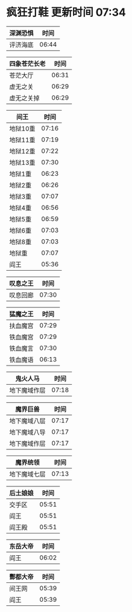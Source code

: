 # 疯狂打鞋 更新时间 07:34

| 深渊恐惧   | 时间    |
|--------|-------|
| 评济海底 | 06:44 |

| 四象苍茫长老   | 时间    |
|--------|-------|
| 苍茫大厅 | 06:31 |
| 虚无之关 | 06:29 |
| 虚无之关掉 | 06:29 |

| 间王   | 时间    |
|--------|-------|
| 地狱10重 | 07:16 |
| 地狱11重 | 07:19 |
| 地狱12重 | 07:22 |
| 地狱13重 | 07:30 |
| 地狱1重 | 06:23 |
| 地狱2重 | 06:26 |
| 地狱3重 | 07:07 |
| 地狱4重 | 06:56 |
| 地狱5重 | 06:59 |
| 地狱6重 | 07:03 |
| 地狱8重 | 07:03 |
| 地狱重 | 07:07 |
| 阎王 | 05:36 |

| 叹息之王   | 时间    |
|--------|-------|
| 叹息回廊 | 07:30 |

| 猛魔之王   | 时间    |
|--------|-------|
| 扶血魔宫 | 07:29 |
| 铁血魔宫 | 07:29 |
| 铁血魔言 | 07:30 |
| 铁血魔语 | 06:13 |

| 鬼火人马   | 时间    |
|--------|-------|
| 地下魔域作层 | 07:18 |

| 魔界巨兽   | 时间    |
|--------|-------|
| 地下魔域八层 | 07:17 |
| 地下魔域八导 | 07:17 |
| 地下魔域作层 | 07:17 |

| 魔界统领   | 时间    |
|--------|-------|
| 地下魔域七层 | 07:13 |

| 后土娘娘   | 时间    |
|--------|-------|
| 交手区 | 05:51 |
| 阎王 | 05:51 |
| 阎王殿 | 05:51 |

| 东岳大帝   | 时间    |
|--------|-------|
| 阎王 | 06:02 |

| 酆都大帝   | 时间    |
|--------|-------|
| 间王网 | 05:39 |
| 阎王 | 05:39 |